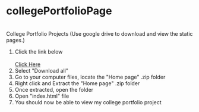 # collegePortfolioPage
<br>
College Portfolio Projects (Use google drive to download and view the static pages.)
<br>
<ol>
  <li>Click the link below</li>
  <br>
  <a target="_blank" href="https://drive.google.com/drive/folders/1TjSW9vOlQ2aRTEo5lGSfcykRYngguKXH?usp=sharing">Click Here</a>
  <li>Select "Download all"</li>
  <li>Go to your computer files, locate the "Home page" .zip folder</li>
  <li>Right click and Extract the "Home page" .zip folder</li>
  <li>Once extracted, open the folder</li>
  <li>Open "index.html" file</li>
  <li>You should now be able to view my college portfolio project</li>
</ol>
<br>


